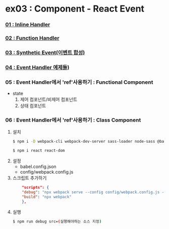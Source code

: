 # ex03 : Component - React Event
### [01 : Inline Handler](https://github.com/luster1031/JAVA_Expert_courses_Practice/tree/master/react-practices/2.Component/ex03/src/01)
### [02 : Function Handler](https://github.com/luster1031/JAVA_Expert_courses_Practice/tree/master/react-practices/2.Component/ex03/src/02)
### [03 : Synthetic Event(이벤트 합성)](https://github.com/luster1031/JAVA_Expert_courses_Practice/tree/master/react-practices/2.Component/ex03/src/03)
### [04 : Event Handler 예제들)](https://github.com/luster1031/JAVA_Expert_courses_Practice/tree/master/react-practices/2.Component/ex03/src/04)
### 05 : Event Handler에서 'ref'사용하기 : Functional Component
+ state
    1. 제어 컴포넌트/비제어 컴포넌트
    2. 상태 컴포넌트

### 06 : Event Handler에서 'ref'사용하기 : Class Component

1. 설치 
    ```bash
    $ npm i -D webpack-cli webpack-dev-server sass-loader node-sass @babel/core @babel/cli @babel/preset-env @babel/preset-react

    $ npm i react react-dom
    ```
2. 설정 
    + babel.config.json
    + config/webpack.config.js
3. 스크립트 추가하기
    ```json
        "scripts": {
        "debug": "npx webpack serve --config config/webpack.config.js --progress --mode development --env",
        "build": "npx webpack"
        },
    ```
4. 실행
    ```bash
    $ npm run debug src=(실행해야하는 소스 지정)
    ```